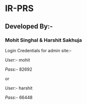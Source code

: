 # IR-PRS

## Developed By:-

### Mohit Singhal & Harshit Sakhuja

Login Credentials for admin site:-

*User:-* mohit

*Pass:-* 82692

or

*User:-* harshit

*Pass:-* 66448
